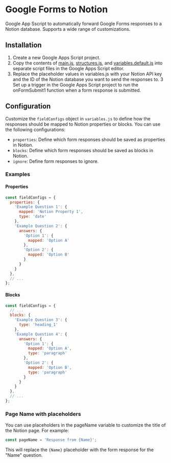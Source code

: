# Google Forms to Notion

Google App Sscript to automatically forward Google Forms responses to a Notion database. Supports a wide range of customizations.

## Installation

<!-- Improve with screenshots and instructions on how to get the Notion API key -->
1. Create a new Google Apps Script project.
2. Copy the contents of [main.js](https://raw.githubusercontent.com/ManuelFte/Google-Forms-to-Notion/master/main.js), [structures.js](https://raw.githubusercontent.com/ManuelFte/Google-Forms-to-Notion/master/structures.js), and [variables.default.js](https://raw.githubusercontent.com/ManuelFte/Google-Forms-to-Notion/master/variables.default.js) into separate script files in the Google Apps Script editor.
3. Replace the placeholder values in variables.js with your Notion API key and the ID of the Notion database you want to send the responses to.
3 Set up a trigger in the Google Apps Script project to run the onFormSubmit1 function when a form response is submitted.

## Configuration

Customize the `fieldConfigs` object in `variables.js` to define how the responses should be mapped to Notion properties or blocks. You can use the following configurations: <!-- I need to state how they're going to be outputted by default if no configurations are provided -->

<!-- I don't like this wording -->
- `properties`: Define which form responses should be saved as properties in Notion.
- `blocks`: Define which form responses should be saved as blocks in Notion.
- `ignore`: Define form responses to ignore.

### Examples

#### Properties

```js
const fieldConfigs = {
  properties: {
    'Example Question 1': {
      mapped: 'Notion Property 1',
      type: 'date'
    },
    'Example Question 2': {
      answers: {
        'Option 1': {
          mapped: 'Option A'
        },
        'Option 2': {
          mapped: 'Option B'
        }
      }
    }
  },
  // ...
};
```

#### Blocks

```js
const fieldConfigs = {
  // ...
  blocks: {
    'Example Question 3': {
      type: 'heading_1'
    },
    'Example Question 4': {
      answers: {
        'Option 1': {
          mapped: 'Option A',
          type: 'paragraph'
        },
        'Option 2': {
          mapped: 'Option B',
          type: 'paragraph'
        }
      }
    }
  },
  // ...
};
```

### Page Name with placeholders

<!-- Mention that the placeholders need to come from the responses -->
You can use placeholders in the pageName variable to customize the title of the Notion page. For example:

```js
const pageName = 'Response from {Name}';
```

This will replace the `{Name}` placeholder with the form response for the "Name" question.
